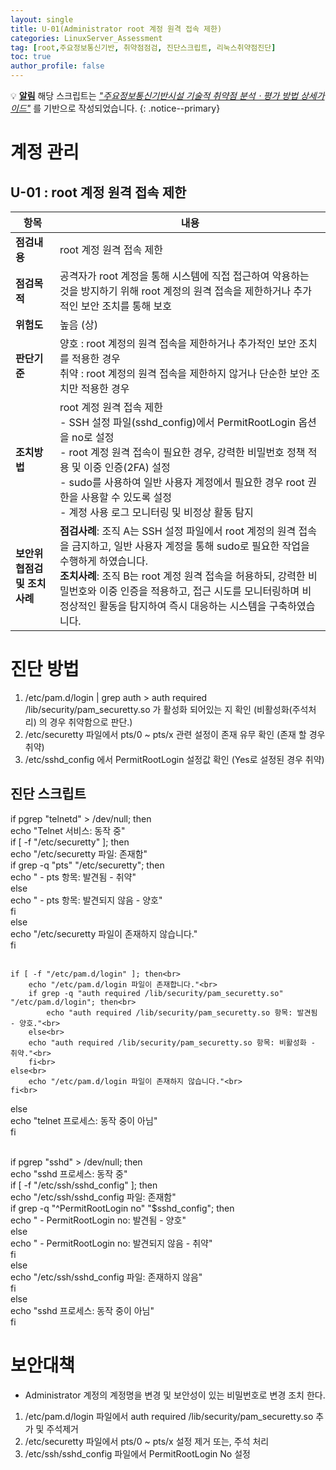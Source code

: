 ```yaml
---
layout: single
title: U-01(Administrator root 계정 원격 접속 제한)
categories: LinuxServer_Assessment
tag: [root,주요정보통신기반, 취약점점검, 진단스크립트, 리눅스취약점진단]
toc: true
author_profile: false
---
```


💡 **<u>알림</u>** 해당 스크립트는 <u style="font-style: italic;">"주요정보통신기반시설 기술적 취약점 분석ㆍ평가 방법 상세가이드"</u> 를 기반으로 작성되었습니다.
{: .notice--primary} 

# 계정 관리
## U-01 : root 계정 원격 접속 제한

| 항목 | 내용 |
|------|------|
| **점검내용** | root 계정 원격 접속 제한 |
| **점검목적** | 공격자가 root 계정을 통해 시스템에 직접 접근하여 악용하는 것을 방지하기 위해 root 계정의 원격 접속을 제한하거나 추가적인 보안 조치를 통해 보호 |
| **위험도** | 높음 (상) |
| **판단기준** | 양호 : root 계정의 원격 접속을 제한하거나 추가적인 보안 조치를 적용한 경우<br>취약 : root 계정의 원격 접속을 제한하지 않거나 단순한 보안 조치만 적용한 경우 |
| **조치방법** | root 계정 원격 접속 제한<br>- SSH 설정 파일(sshd_config)에서 PermitRootLogin 옵션을 no로 설정<br>- root 계정 원격 접속이 필요한 경우, 강력한 비밀번호 정책 적용 및 이중 인증(2FA) 설정<br>- sudo를 사용하여 일반 사용자 계정에서 필요한 경우 root 권한을 사용할 수 있도록 설정<br>- 계정 사용 로그 모니터링 및 비정상 활동 탐지 |
| **보안위협점검 및 조치사례** | **점검사례**: 조직 A는 SSH 설정 파일에서 root 계정의 원격 접속을 금지하고, 일반 사용자 계정을 통해 sudo로 필요한 작업을 수행하게 하였습니다.<br>**조치사례**: 조직 B는 root 계정 원격 접속을 허용하되, 강력한 비밀번호와 이중 인증을 적용하고, 접근 시도를 모니터링하며 비정상적인 활동을 탐지하여 즉시 대응하는 시스템을 구축하였습니다. |

# 진단 방법

1. /etc/pam.d/login | grep auth >  auth required /lib/security/pam_securetty.so 가 활성화 되어있는 지 확인 (비활성화(주석처리) 의 경우 취약함으로 판단.)
2. /etc/securetty 파일에서 pts/0 ~ pts/x 관련 설정이 존재 유무 확인 (존재 할 경우 취약)
3. /etc/sshd_config 에서 PermitRootLogin 설정값 확인 (Yes로 설정된 경우 취약)

## 진단 스크립트
<div class="notice">
  if pgrep "telnetd" > /dev/null; then<br>
    echo "Telnet 서비스: 동작 중"<br>
    if [ -f "/etc/securetty" ]; then<br>
        echo "/etc/securetty 파일: 존재함"<br>
        if grep -q "pts" "/etc/securetty"; then<br>
            echo "  - pts 항목: 발견됨 - 취약"<br>
        else<br>
            echo "  - pts 항목: 발견되지 않음 - 양호"<br>
        fi<br>
    else<br>
    	echo "/etc/securetty 파일이 존재하지 않습니다."<br>
    fi<br><br>
    
    if [ -f "/etc/pam.d/login" ]; then<br>
    	echo "/etc/pam.d/login 파일이 존재합니다."<br>
    	if grep -q "auth required /lib/security/pam_securetty.so" "/etc/pam.d/login"; then<br>
    	    echo "auth required /lib/security/pam_securetty.so 항목: 발견됨 - 양호."<br>
    	else<br>
   	    echo "auth required /lib/security/pam_securetty.so 항목: 비활성화 - 취약."<br>
    	fi<br>
    else<br>
    	echo "/etc/pam.d/login 파일이 존재하지 않습니다."<br>
    fi<br>
else<br>
    echo "telnet 프로세스: 동작 중이 아님"<br>
fi<br><br>

if pgrep "sshd" > /dev/null; then<br>
    echo "sshd 프로세스: 동작 중"<br>
    if [ -f "/etc/ssh/sshd_config" ]; then<br>
        echo "/etc/ssh/sshd_config 파일: 존재함"<br>
        if grep -q "^PermitRootLogin no" "$sshd_config"; then<br>
            echo "  - PermitRootLogin no: 발견됨 - 양호"<br>
        else<br>
            echo "  - PermitRootLogin no: 발견되지 않음 - 취약"<br>
        fi<br>
    else<br>
        echo "/etc/ssh/sshd_config 파일: 존재하지 않음"<br>
    fi<br>
else<br>
    echo "sshd 프로세스: 동작 중이 아님"<br>
fi<br>
</div>

# 보안대책
- Administrator 계정의 계정명을 변경 및 보안성이 있는 비밀번호로 변경 조치 한다.

1. /etc/pam.d/login 파일에서 auth required /lib/security/pam_securetty.so 추가 및 주석제거
2. /etc/securetty 파일에서 pts/0 ~ pts/x 설정 제거 또는, 주석 처리
3. /etc/ssh/sshd_config 파일에서 PermitRootLogin No 설정